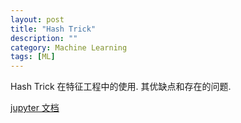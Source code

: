 ```yaml
---
layout: post
title: "Hash Trick"
description: ""
category: Machine Learning
tags: [ML]
---
```


Hash Trick 在特征工程中的使用. 其优缺点和存在的问题.

[jupyter 文档](http://nbviewer.jupyter.org/github/Ringares/Ringares.github.io/blob/master/JupyterNotes/%5BTool%5D%20Hash%20Trick.ipynb)


